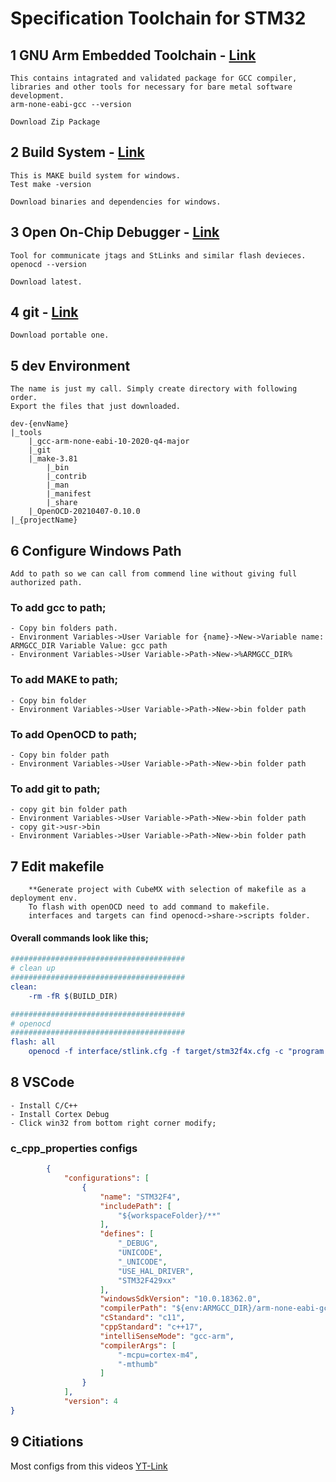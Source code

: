 # Specification Toolchain for STM32

## 1 GNU Arm Embedded Toolchain - [Link](https://developer.arm.com/tools-and-software/open-source-software/developer-tools/gnu-toolchain/gnu-rm)
	This contains intagrated and validated package for GCC compiler, libraries and other tools for necessary for bare metal software development.
	arm-none-eabi-gcc --version
	
	Download Zip Package

## 2 Build System - [Link](http://gnuwin32.sourceforge.net/packages/make.htm)
	This is MAKE build system for windows. 
	Test make -version
	
	Download binaries and dependencies for windows.
## 3 Open On-Chip Debugger - [Link](https://gnutoolchains.com/arm-eabi/openocd/)
	Tool for communicate jtags and StLinks and similar flash devieces.
	openocd --version
	
	Download latest.

## 4 git - [Link](https://git-scm.com/download/win)
	Download portable one.
	
## 5 dev Environment
	The name is just my call. Simply create directory with following order.
	Export the files that just downloaded.
	
	dev-{envName}
	|_tools
		|_gcc-arm-none-eabi-10-2020-q4-major
		|_git
		|_make-3.81
			|_bin
			|_contrib
			|_man
			|_manifest
			|_share
		|_OpenOCD-20210407-0.10.0
	|_{projectName}
	
## 6 Configure Windows Path
	Add to path so we can call from commend line without giving full authorized path.
	
### To add gcc to path;
	- Copy bin folders path.
	- Environment Variables->User Variable for {name}->New->Variable name: ARMGCC_DIR Variable Value: gcc path
	- Environment Variables->User Variable->Path->New->%ARMGCC_DIR%
	
### To add MAKE to path;
	- Copy bin folder 
	- Environment Variables->User Variable->Path->New->bin folder path

### To add OpenOCD to path;
	- Copy bin folder path
	- Environment Variables->User Variable->Path->New->bin folder path

### To add git to path;
	- copy git bin folder path
	- Environment Variables->User Variable->Path->New->bin folder path
	- copy git->usr->bin
    - Environment Variables->User Variable->Path->New->bin folder path

## 7 Edit makefile
        **Generate project with CubeMX with selection of makefile as a deployment env.
    	To flash with openOCD need to add command to makefile. 
        interfaces and targets can find openocd->share->scripts folder.
#### Overall commands look like this;
```cmake
#######################################
# clean up
#######################################
clean:
	-rm -fR $(BUILD_DIR)

#######################################
# openocd
#######################################
flash: all
	openocd -f interface/stlink.cfg -f target/stm32f4x.cfg -c "program $(BUILD_DIR)/$(TARGET).elf verify reset exit"
```
## 8 VSCode
	- Install C/C++
	- Install Cortex Debug
	- Click win32 from bottom right corner modify;
### c_cpp_properties configs
```json
		{
		    "configurations": [
		        {
		            "name": "STM32F4",
		            "includePath": [
		                "${workspaceFolder}/**"
		            ],
		            "defines": [
		                "_DEBUG",
		                "UNICODE",
		                "_UNICODE",
		                "USE_HAL_DRIVER",
		                "STM32F429xx"
		            ],
		            "windowsSdkVersion": "10.0.18362.0",
		            "compilerPath": "${env:ARMGCC_DIR}/arm-none-eabi-gcc.exe",
		            "cStandard": "c11",
		            "cppStandard": "c++17",
		            "intelliSenseMode": "gcc-arm",
		            "compilerArgs": [
		                "-mcpu=cortex-m4",
		                "-mthumb"
		            ]
		        }
		    ],
		    "version": 4
}
```

## 9 Citiations
Most configs from this videos [YT-Link](https://www.youtube.com/channel/UCuigr_BEzX1g3Qvwq5QjPXg)
